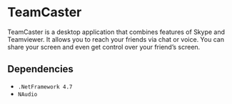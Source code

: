 # TeamCaster

TeamCaster is a desktop application that combines features of Skype and Teamviewer.
It allows you to reach your friends via chat or voice. You can share your screen and even get control over your friend’s screen.

## Dependencies
- `.NetFramework 4.7`
- `NAudio`
